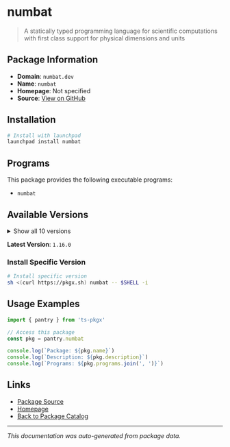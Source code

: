 # numbat

> A statically typed programming language for scientific computations with first class support for physical dimensions and units

## Package Information

- **Domain**: `numbat.dev`
- **Name**: `numbat`
- **Homepage**: Not specified
- **Source**: [View on GitHub](https://github.com/pkgxdev/pantry/tree/main/projects/numbat.dev/package.yml)

## Installation

```bash
# Install with launchpad
launchpad install numbat
```

## Programs

This package provides the following executable programs:

- `numbat`

## Available Versions

<details>
<summary>Show all 10 versions</summary>

- `1.16.0`, `1.15.0`, `1.14.0`, `1.13.0`, `1.12.0`
- `1.11.0`, `1.10.1`, `1.10.0`, `1.9.0`, `1.8.0`

</details>

**Latest Version**: `1.16.0`

### Install Specific Version

```bash
# Install specific version
sh <(curl https://pkgx.sh) numbat -- $SHELL -i
```

## Usage Examples

```typescript
import { pantry } from 'ts-pkgx'

// Access this package
const pkg = pantry.numbat

console.log(`Package: ${pkg.name}`)
console.log(`Description: ${pkg.description}`)
console.log(`Programs: ${pkg.programs.join(', ')}`)
```

## Links

- [Package Source](https://github.com/pkgxdev/pantry/tree/main/projects/numbat.dev/package.yml)
- [Homepage](#)
- [Back to Package Catalog](../package-catalog.md)

---

*This documentation was auto-generated from package data.*
